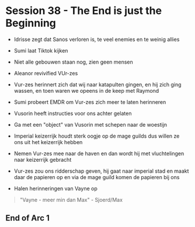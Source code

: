 # Session 38 - The End is just the Beginning

- Idrisse zegt dat Sanos verloren is, te veel enemies en te weinig allies

- Sumi laat Tiktok kijken
- Niet alle gebouwen staan nog, zien geen mensen

- Aleanor revivified VUr-zes
- Vur-zes herinnert zich dat wij naar katapulten gingen, en hij zich ging wassen, en toen waren we opeens in de keep met Raymond
- Sumi probeert EMDR om Vur-zes zich meer te laten herinneren

- Vusorin heeft instructies voor ons achter gelaten
- Ga met een "object" van Vusorin met schepen naar de woestijn
- Imperial keizerrijk houdt sterk oogje op de mage guilds dus willen ze ons uit het keizerrijk hebben

- Nemen Vur-zes mee naar de haven en dan wordt hij met vluchtelingen naar keizerrijk gebracht
- Vur-zes zou ons ridderschap geven, hij gaat naar imperial stad en maakt daar de papieren op en via de mage guild komen de papieren bij ons

- Halen herinneringen van Vayne op

> "Vayne - meer min dan Max" - Sjoerd/Max

## End of Arc 1